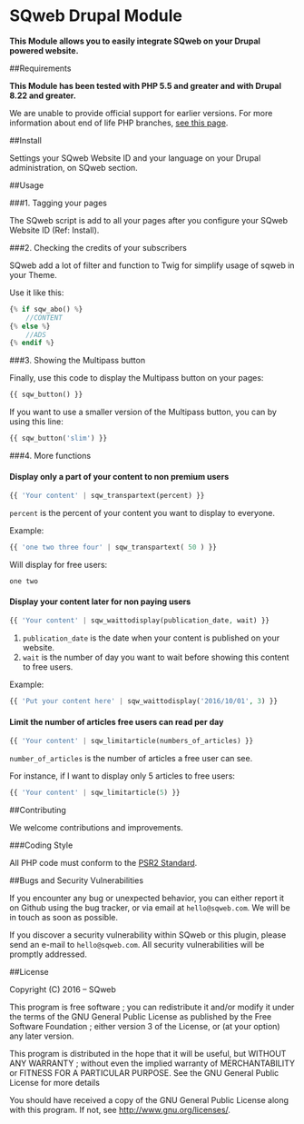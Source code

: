 SQweb Drupal Module
===

**This Module allows you to easily integrate SQweb on your Drupal powered website.**

##Requirements

**This Module has been tested with PHP 5.5 and greater and with Drupal 8.22 and greater.**

We are unable to provide official support for earlier versions. For more information about end of life PHP branches, [see this page](http://php.net/supported-versions.php).

##Install

Settings your SQweb Website ID and your language on your Drupal administration, on SQweb section. 

##Usage

###1. Tagging your pages

The SQweb script is add to all your pages after you configure your SQweb Website ID (Ref: Install).

###2. Checking the credits of your subscribers

SQweb add a lot of filter and function to Twig for simplify usage of sqweb in your Theme.

Use it like this:

```php
{% if sqw_abo() %}
	//CONTENT
{% else %}
	//ADS
{% endif %}
```

###3. Showing the Multipass button

Finally, use this code to display the Multipass button on your pages:

```php
{{ sqw_button() }}
```

If you want to use a smaller version of the Multipass button, you can by using this line:

```php
{{ sqw_button('slim') }}
```

###4. More functions


#### Display only a part of your content to non premium users

```php
{{ 'Your content' | sqw_transpartext(percent) }}
```
`percent` is the percent of your content you want to display to everyone.

Example:

```php
{{ 'one two three four' | sqw_transpartext( 50 ) }}
```

Will display for free users:

```
one two
```

#### Display your content later for non paying users

```php
{{ 'Your content' | sqw_waittodisplay(publication_date, wait) }}
```

1. `publication_date` is the date when your content is published on your website.
2. `wait` is the number of day you want to wait before showing this content to free users.

Example:

```php
{{ 'Put your content here' | sqw_waittodisplay('2016/10/01', 3) }}
```

#### Limit the number of articles free users can read per day

```php
{{ 'Your content' | sqw_limitarticle(numbers_of_articles) }}
```

`number_of_articles` is the number of articles a free user can see.

For instance, if I want to display only 5 articles to free users:

```php
{{ 'Your content' | sqw_limitarticle(5) }}
```

##Contributing

We welcome contributions and improvements.

###Coding Style

All PHP code must conform to the [PSR2 Standard](http://www.php-fig.org/psr/psr-2/).

##Bugs and Security Vulnerabilities

If you encounter any bug or unexpected behavior, you can either report it on Github using the bug tracker, or via email at `hello@sqweb.com`. We will be in touch as soon as possible.

If you discover a security vulnerability within SQweb or this plugin, please send an e-mail to `hello@sqweb.com`. All security vulnerabilities will be promptly addressed.

##License

Copyright (C) 2016 – SQweb

This program is free software ; you can redistribute it and/or modify it under the terms of the GNU General Public License as published by the Free Software Foundation ; either version 3 of the License, or (at your option) any later version.

This program is distributed in the hope that it will be useful, but WITHOUT ANY WARRANTY ; without even the implied warranty of MERCHANTABILITY or FITNESS FOR A PARTICULAR PURPOSE. See the GNU General Public License for more details

You should have received a copy of the GNU General Public License along with this program. If not, see <http://www.gnu.org/licenses/>.

